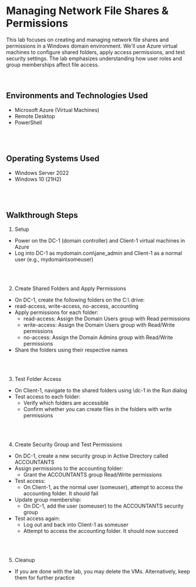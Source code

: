 
<h1>Managing Network File Shares & Permissions</h1>

This lab focuses on creating and managing network file shares and permissions in a Windows domain environment. We'll use Azure virtual machines to configure shared folders, apply access permissions, and test security settings. The lab emphasizes understanding how user roles and group memberships affect file access.<br />
<br />
<br />

<h2>Environments and Technologies Used</h2>

- Microsoft Azure (Virtual Machines)
- Remote Desktop
- PowerShell
<br />
<br />

<h2>Operating Systems Used </h2>

- Windows Server 2022
- Windows 10 (21H2)
<br />
<br />

<h2>Walkthrough Steps</h2>

1. Setup
  - Power on the DC-1 (domain controller) and Client-1 virtual machines in Azure
  - Log into DC-1 as mydomain.com\jane_admin and Client-1 as a normal user (e.g., mydomain\someuser)
<br />
<br />

2. Create Shared Folders and Apply Permissions
  - On DC-1, create the following folders on the C:\ drive:
  - read-access, write-access, no-access, accounting
  - Apply permissions for each folder:
    - read-access: Assign the Domain Users group with Read permissions
    - write-access: Assign the Domain Users group with Read/Write permissions
    - no-access: Assign the Domain Admins group with Read/Write permissions
  - Share the folders using their respective names
<br />
<br />

3. Test Folder Access
  - On Client-1, navigate to the shared folders using \\dc-1 in the Run dialog
  - Test access to each folder:
    - Verify which folders are accessible
    - Confirm whether you can create files in the folders with write permissions
<br />
<br />

4. Create Security Group and Test Permissions
  - On DC-1, create a new security group in Active Directory called ACCOUNTANTS
  - Assign permissions to the accounting folder:
    - Grant the ACCOUNTANTS group Read/Write permissions
  - Test access:
    - On Client-1, as the normal user (someuser), attempt to access the accounting folder. It should fail
  - Update group membership:
    - On DC-1, add the user (someuser) to the ACCOUNTANTS security group
  - Test access again:
    - Log out and back into Client-1 as someuser
    - Attempt to access the accounting folder. It should now succeed
<br />
<br />

5. Cleanup
  - If you are done with the lab, you may delete the VMs. Alternatively, keep them for further practice
<br />
<br />
